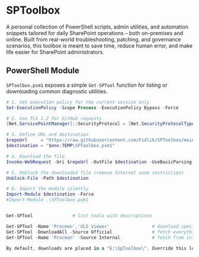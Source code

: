 # SPToolbox

A personal collection of PowerShell scripts, admin utilities, and automation snippets tailored for daily SharePoint operations – both on-premises and online. Built from real-world troubleshooting, patching, and governance scenarios, this toolbox is meant to save time, reduce human error, and make life easier for SharePoint administrators.

## PowerShell Module

`SPToolbox.psm1` exposes a simple `Get-SPTool` function for listing or downloading common diagnostic utilities.

```powershell
# 1. Set execution policy for the current session only
Set-ExecutionPolicy -Scope Process -ExecutionPolicy Bypass -Force

# 2. Use TLS 1.2 for GitHub requests
[Net.ServicePointManager]::SecurityProtocol = [Net.SecurityProtocolType]::Tls12

# 3. Define URL and destination
$repoUrl     = "https://raw.githubusercontent.com/Fidlik/SPToolbox/main/SPToolbox.psm1"
$destination = "$env:TEMP\SPToolbox.psm1"

# 4. Download the file
Invoke-WebRequest -Uri $repoUrl -OutFile $destination -UseBasicParsing

# 5. Unblock the downloaded file (remove Internet zone restriction)
Unblock-File -Path $destination

# 6. Import the module silently
Import-Module $destination -Force
#Import-Module .\SPToolbox.psm1


Get-SPTool               # list tools with descriptions

Get-SPTool -Name 'Procmon','ULS Viewer'                # download specific tools
Get-SPTool -DownloadAll -Source Official               # fetch everything from official sources
Get-SPTool -Name 'Procmon' -Source Internal            # fetch from internal source

By default, downloads are placed in a "E:\SpToolbox\". Override this location with the `-Destination` parameter.
